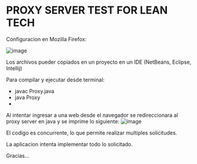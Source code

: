 # PROXY SERVER TEST FOR LEAN TECH

Configuracion en Mozilla Firefox: 

![image](https://user-images.githubusercontent.com/20958764/132110773-78d2f724-9f6f-4394-9e16-d536d6e36d4d.png)

Los archivos pueder copiados en un proyecto en un IDE (NetBeans, Eclipse, Intellij)

Para compilar y ejecutar desde terminal:
- javac Proxy.java
- java Proxy
- 
Al intentar ingresar a una web desde el navegador se redireccionara al proxy server en java y se imprime lo siguiente:
![image](https://user-images.githubusercontent.com/20958764/132110803-713da8d5-b736-4665-b1d4-f7fe51610cc4.png)

El codigo es concurrente, lo que permite realizar multiples solicitudes.

La aplicacion intenta implementar todo lo solicitado.

Gracias...



